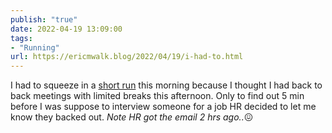 ```yaml
---
publish: "true"
date: 2022-04-19 13:09:00
tags:
- "Running"
url: https://ericmwalk.blog/2022/04/19/i-had-to.html
---
```

I had to squeeze in a [short run](https://ericmwalk.blog/2022/04/19/had-to-make.html) this morning because I thought I had back to back meetings with limited breaks this afternoon. Only to find out 5 min before I was suppose to interview someone for a job HR decided to let me know they backed out. *Note HR got the email 2 hrs ago..*😖